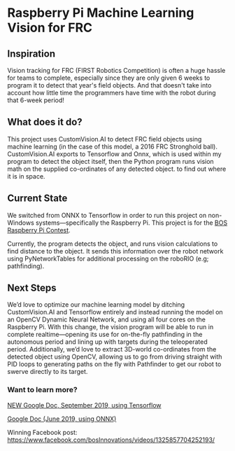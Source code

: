 # Raspberry Pi Machine Learning Vision for FRC

## Inspiration 
Vision tracking for FRC (FIRST Robotics Competition) is often a huge hassle for teams to complete, especially since they are only given 6 weeks to program it to detect that year's field objects. And that doesn't take into account how little time the programmers have time with the robot during that 6-week period!

## What does it do?
This project uses CustomVision.AI to detect FRC field objects using machine learning (in the case of this model, a 2016 FRC Stronghold ball).
CustomVision.AI exports to Tensorflow and Onnx, which is used within my program to detect the object itself, then the Python program runs vision math on the supplied co-ordinates of any detected object.
to find out where it is in space. 

## Current State
We switched from ONNX to Tensorflow in order to run this project on non-Windows systems—specifically the Raspberry Pi.
This project is for the [BOS Raspberry Pi Contest](https://bosinnovations.ca/first/).

Currently, the program detects the object, and runs vision calculations to find distance to the object. It sends this information over the robot network using PyNetworkTables for additional processing on the roboRIO (e.g; pathfinding).

## Next Steps
We’d love to optimize our machine learning model by ditching CustomVision.AI and Tensorflow entirely and instead running the model on an OpenCV Dynamic Neural Network, and using all four cores on the Raspberry Pi. With this change, the vision program will be able to run in complete realtime—opening its use for on-the-fly pathfinding in the autonomous period and lining up with targets during the teleoperated period. Additionally, we’d love to extract 3D-world co-ordinates from the detected object using OpenCV, allowing us to go from driving straight with PID loops to generating paths on the fly with Pathfinder to get our robot to swerve directly to its target.

### Want to learn more?
[NEW Google Doc, September 2019, using Tensorflow](https://docs.google.com/document/d/1xEkql4t2k2on5pWODVsJKmNB83CbAXsfhYoOYy8iIx8/edit?usp=sharing)

[Google Doc (June 2019, using ONNX)](https://docs.google.com/document/d/1wLhM5ahvdox7a_Fom5_leUtu3d5cdZXE6BZQBcUypsc/edit?usp=sharing)

Winning Facebook post: https://www.facebook.com/bosInnovations/videos/1325857704252193/
